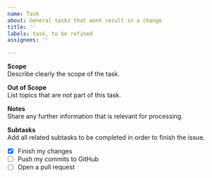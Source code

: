```yaml
---
name: Task
about: General tasks that wont result in a change
title: ''
labels: task, to be refined
assignees: ''

---
```


**Scope**  
Describe clearly the scope of the task.

**Out of Scope**  
List topics that are not part of this task.

**Notes**  
Share any further information that is relevant for processing.

**Subtasks**  
Add all related subtasks to be completed in order to finish the issue.
- [x] Finish my changes
- [ ] Push my commits to GitHub
- [ ] Open a pull request
